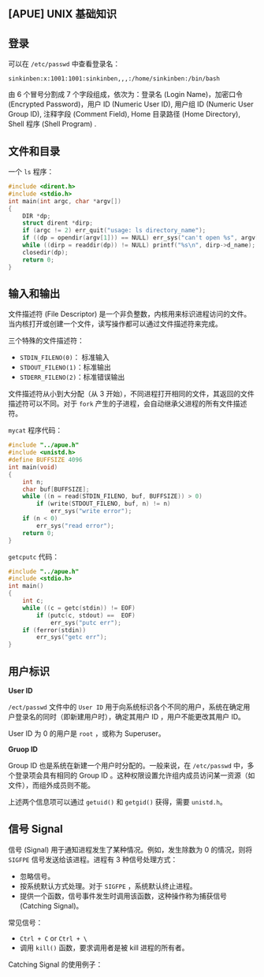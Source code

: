 ## [APUE] UNIX 基础知识



## 登录

可以在 `/etc/passwd` 中查看登录名：

```
sinkinben:x:1001:1001:sinkinben,,,:/home/sinkinben:/bin/bash
```

由 6 个冒号分割成 7 个字段组成，依次为：登录名 (Login Name)，加密口令 (Encrypted Password)，用户 ID (Numeric User ID), 用户组 ID (Numeric User Group ID), 注释字段 (Comment Field), Home 目录路径 (Home Directory), Shell 程序 (Shell Program) .

## 文件和目录

一个 `ls` 程序：

```c
#include <dirent.h>
#include <stdio.h>
int main(int argc, char *argv[])
{
    DIR *dp;
    struct dirent *dirp;
    if (argc != 2) err_quit("usage: ls directory_name");
    if ((dp = opendir(argv[1])) == NULL) err_sys("can't open %s", argv[1]);
    while ((dirp = readdir(dp)) != NULL) printf("%s\n", dirp->d_name);
    closedir(dp);
    return 0;
}
```

## 输入和输出

文件描述符 (File Descriptor) 是一个非负整数，内核用来标识进程访问的文件。当内核打开或创建一个文件，读写操作都可以通过文件描述符来完成。

三个特殊的文件描述符：

+ `STDIN_FILENO(0)`： 标准输入
+ `STDOUT_FILENO(1)`：标准输出
+ `STDERR_FILENO(2)`：标准错误输出

文件描述符从小到大分配（从 3 开始），不同进程打开相同的文件，其返回的文件描述符可以不同。对于 `fork` 产生的子进程，会自动继承父进程的所有文件描述符。

`mycat` 程序代码：

```c
#include "../apue.h"
#include <unistd.h>
#define BUFFSIZE 4096
int main(void)
{
    int n;
    char buf[BUFFSIZE];
    while ((n = read(STDIN_FILENO, buf, BUFFSIZE)) > 0)
        if (write(STDOUT_FILENO, buf, n) != n)
            err_sys("write error");
    if (n < 0)
        err_sys("read error");
    return 0;
}
```

 `getcputc` 代码：

```c
#include "../apue.h"
#include <stdio.h>
int main()
{
    int c;
    while ((c = getc(stdin)) != EOF)
        if (putc(c, stdout) ==  EOF)
            err_sys("putc err");
    if (ferror(stdin))
        err_sys("getc err");
}
```

## 用户标识

**User ID**

`/ect/passwd` 文件中的 `User ID` 用于向系统标识各个不同的用户，系统在确定用户登录名的同时（即新建用户时），确定其用户 ID ，用户不能更改其用户 ID。

User ID 为 0 的用户是 `root` ，或称为 Superuser。

**Gruop ID**

Group ID 也是系统在新建一个用户时分配的。一般来说，在 `/etc/passwd` 中，多个登录项会具有相同的 Group ID 。这种权限设置允许组内成员访问某一资源（如文件），而组外成员则不能。

上述两个信息项可以通过 `getuid()` 和 `getgid()` 获得，需要 `unistd.h`。

## 信号 Signal

信号 (Signal) 用于通知进程发生了某种情况。例如，发生除数为 0  的情况，则将 `SIGFPE` 信号发送给该进程。进程有 3 种信号处理方式：

- 忽略信号。
- 按系统默认方式处理。对于 `SIGFPE` ，系统默认终止进程。
- 提供一个函数，信号事件发生时调用该函数，这种操作称为捕获信号 (Catching Signal)。

常见信号：

- `Ctrl + C` or `Ctrl + \` 
- 调用 `kill()` 函数，要求调用者是被 kill 进程的所有者。

Catching Signal 的使用例子：